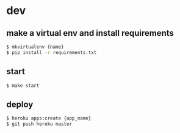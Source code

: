 # dev

## make a virtual env and install requirements

```bash
$ mkvirtualenv {name}
$ pip install -r requirements.txt
```

## start

```bash
$ make start
```

## deploy

```bash
$ heroku apps:create {app_name}
$ git push heroku master
```
